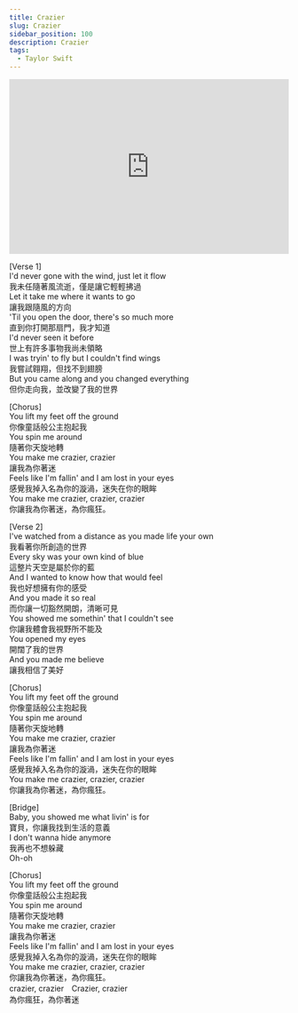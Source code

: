 ```yaml
---
title: Crazier
slug: Crazier
sidebar_position: 100
description: Crazier
tags:
  - Taylor Swift
---
```

  
  <iframe width="100%" height="315" src="https://www.youtube.com/embed/B0p4Lv0t124" title="YouTube video player" frameborder="0" allow="accelerometer; autoplay; clipboard-write; encrypted-media; gyroscope; picture-in-picture; web-share" allowfullscreen></iframe>

  
[Verse 1]  
I'd never gone with the wind, just let it flow  
我未任隨著風流逝，僅是讓它輕輕拂過  
Let it take me where it wants to go  
讓我跟隨風的方向  
'Til you open the door, there's so much more  
直到你打開那扇門，我才知道  
I'd never seen it before  
世上有許多事物我尚未領略  
I was tryin' to fly but I couldn't find wings  
我嘗試翱翔，但找不到翅膀  
But you came along and you changed everything  
但你走向我，並改變了我的世界  
  
[Chorus]  
You lift my feet off the ground  
你像童話般公主抱起我  
You spin me around  
隨著你天旋地轉  
You make me crazier, crazier  
讓我為你著迷  
Feels like I'm fallin' and I am lost in your eyes  
感覺我掉入名為你的漩渦，迷失在你的眼眸  
You make me crazier, crazier, crazier  
你讓我為你著迷，為你瘋狂。  
  
[Verse 2]  
I've watched from a distance as you made life your own  
我看著你所創造的世界  
Every sky was your own kind of blue  
這整片天空是屬於你的藍  
And I wanted to know how that would feel  
我也好想擁有你的感受  
And you made it so real  
而你讓一切豁然開朗，清晰可見  
You showed me somethin' that I couldn't see  
你讓我體會我視野所不能及  
You opened my eyes  
開闊了我的世界  
And you made me believe  
讓我相信了美好  
  
[Chorus]  
You lift my feet off the ground  
你像童話般公主抱起我  
You spin me around  
隨著你天旋地轉  
You make me crazier, crazier  
讓我為你著迷  
Feels like I'm fallin' and I am lost in your eyes  
感覺我掉入名為你的漩渦，迷失在你的眼眸  
You make me crazier, crazier, crazier  
你讓我為你著迷，為你瘋狂。  
  
[Bridge]  
Baby, you showed me what livin' is for  
寶貝，你讓我找到生活的意義  
I don't wanna hide anymore  
我再也不想躲藏  
Oh-oh  
  
[Chorus]  
You lift my feet off the ground  
你像童話般公主抱起我  
You spin me around  
隨著你天旋地轉  
You make me crazier, crazier  
讓我為你著迷  
Feels like I'm fallin' and I am lost in your eyes  
感覺我掉入名為你的漩渦，迷失在你的眼眸  
You make me crazier, crazier, crazier  
你讓我為你著迷，為你瘋狂。  
crazier, crazier　Crazier, crazier  
為你瘋狂，為你著迷    

